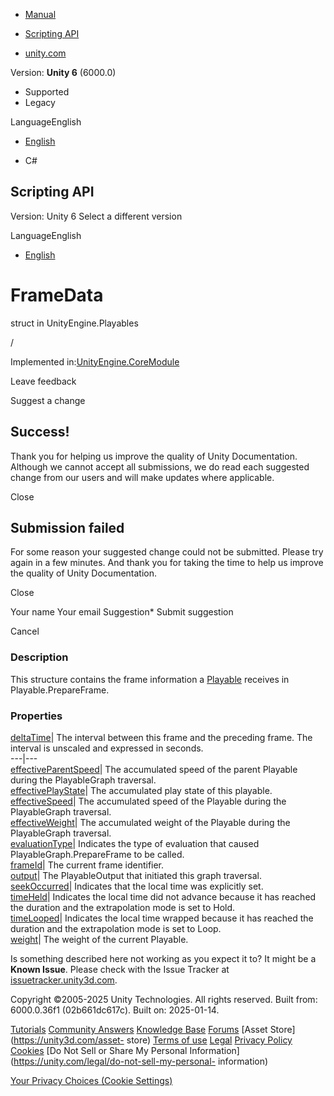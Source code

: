 [ ]()

  * [Manual](../Manual/index.html)
  * [Scripting API](../ScriptReference/index.html)

  * [unity.com](https://unity.com/)

Version: **Unity 6** (6000.0)

  * Supported
  * Legacy

LanguageEnglish

  * [English]()

  * C#

[ ](https://docs.unity3d.com)

## Scripting API

Version: Unity 6 Select a different version

LanguageEnglish

  * [English]()

# FrameData

struct in UnityEngine.Playables

/

Implemented in:[UnityEngine.CoreModule](UnityEngine.CoreModule.html)

Leave feedback

Suggest a change

## Success!

Thank you for helping us improve the quality of Unity Documentation. Although
we cannot accept all submissions, we do read each suggested change from our
users and will make updates where applicable.

Close

## Submission failed

For some reason your suggested change could not be submitted. Please <a>try
again</a> in a few minutes. And thank you for taking the time to help us
improve the quality of Unity Documentation.

Close

Your name Your email Suggestion* Submit suggestion

Cancel

[ ]()

### Description

This structure contains the frame information a
[Playable](Playables.Playable.html) receives in Playable.PrepareFrame.

### Properties

[deltaTime](Playables.FrameData-deltaTime.html)| The interval between this
frame and the preceding frame. The interval is unscaled and expressed in
seconds.  
---|---  
[effectiveParentSpeed](Playables.FrameData-effectiveParentSpeed.html)| The
accumulated speed of the parent Playable during the PlayableGraph traversal.  
[effectivePlayState](Playables.FrameData-effectivePlayState.html)| The
accumulated play state of this playable.  
[effectiveSpeed](Playables.FrameData-effectiveSpeed.html)| The accumulated
speed of the Playable during the PlayableGraph traversal.  
[effectiveWeight](Playables.FrameData-effectiveWeight.html)| The accumulated
weight of the Playable during the PlayableGraph traversal.  
[evaluationType](Playables.FrameData-evaluationType.html)| Indicates the type
of evaluation that caused PlayableGraph.PrepareFrame to be called.  
[frameId](Playables.FrameData-frameId.html)| The current frame identifier.  
[output](Playables.FrameData-output.html)| The PlayableOutput that initiated
this graph traversal.  
[seekOccurred](Playables.FrameData-seekOccurred.html)| Indicates that the
local time was explicitly set.  
[timeHeld](Playables.FrameData-timeHeld.html)| Indicates the local time did
not advance because it has reached the duration and the extrapolation mode is
set to Hold.  
[timeLooped](Playables.FrameData-timeLooped.html)| Indicates the local time
wrapped because it has reached the duration and the extrapolation mode is set
to Loop.  
[weight](Playables.FrameData-weight.html)| The weight of the current Playable.  
  
Is something described here not working as you expect it to? It might be a
**Known Issue**. Please check with the Issue Tracker at
[issuetracker.unity3d.com](https://issuetracker.unity3d.com).

Copyright ©2005-2025 Unity Technologies. All rights reserved. Built from:
6000.0.36f1 (02b661dc617c). Built on: 2025-01-14.

[Tutorials](https://unity3d.com/learn) [Community
Answers](https://answers.unity3d.com) [Knowledge
Base](https://support.unity3d.com/hc/en-us)
[Forums](https://forum.unity3d.com) [Asset Store](https://unity3d.com/asset-
store) [Terms of use](https://docs.unity3d.com/Manual/TermsOfUse.html)
[Legal](https://unity.com/legal) [Privacy
Policy](https://unity.com/legal/privacy-policy)
[Cookies](https://unity.com/legal/cookie-policy) [Do Not Sell or Share My
Personal Information](https://unity.com/legal/do-not-sell-my-personal-
information)

[Your Privacy Choices (Cookie Settings)](javascript:void\(0\);)

